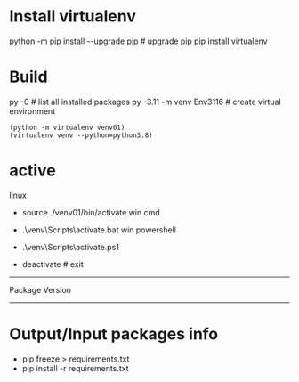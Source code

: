 # Install virtualenv
python -m pip install --upgrade pip # upgrade pip
pip install virtualenv

# Build
py -0     # list all installed packages
py -3.11 -m venv Env3116 # create virtual environment
```
(python -m virtualenv venv01)
(virtualenv venv --python=python3.8)
```

# active
linux
- source ./venv01/bin/activate
win cmd
- .\venv\Scripts\activate.bat
win powershell
- .\venv\Scripts\activate.ps1

- deactivate # exit

--------------------
Package    Version
---------- -------

# Output/Input packages info
- pip freeze > requirements.txt
- pip install -r requirements.txt